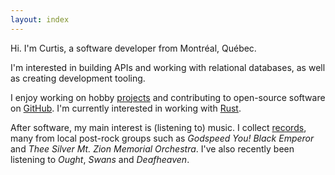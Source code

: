 ```yaml
---
layout: index
---
```


Hi.
I'm Curtis,
a software developer
from Montréal, Québec.

I'm interested
in building APIs
and working with relational databases,
as well as creating
development tooling.

I enjoy working on
hobby [projects](projects.html)
and contributing to open-source software
on [GitHub][github].
I'm currently interested in
working with [Rust][rust].

[github]: https://github.com/programble
[rust]: https://www.rust-lang.org

After software,
my main interest is (listening to) music.
I collect [records](records.html),
many from local post-rock groups such as
*Godspeed You! Black Emperor*
and *Thee Silver Mt. Zion Memorial Orchestra*.
I've also recently been listening to
*Ought*,
*Swans*
and *Deafheaven*.
